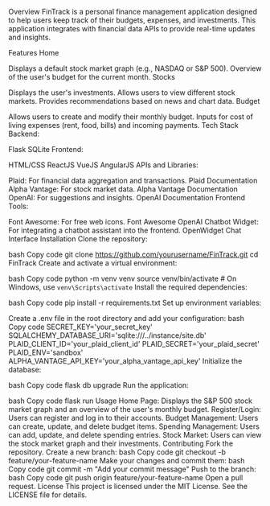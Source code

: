 Overview
FinTrack is a personal finance management application designed to help users keep track of their budgets, expenses, and investments. This application integrates with financial data APIs to provide real-time updates and insights.

Features
Home

Displays a default stock market graph (e.g., NASDAQ or S&P 500).
Overview of the user's budget for the current month.
Stocks

Displays the user's investments.
Allows users to view different stock markets.
Provides recommendations based on news and chart data.
Budget

Allows users to create and modify their monthly budget.
Inputs for cost of living expenses (rent, food, bills) and incoming payments.
Tech Stack
Backend:

Flask
SQLite
Frontend:

HTML/CSS
ReactJS
VueJS
AngularJS
APIs and Libraries:

Plaid: For financial data aggregation and transactions. Plaid Documentation
Alpha Vantage: For stock market data. Alpha Vantage Documentation
OpenAI: For suggestions and insights. OpenAI Documentation
Frontend Tools:

Font Awesome: For free web icons. Font Awesome
OpenAI Chatbot Widget: For integrating a chatbot assistant into the frontend. OpenWidget Chat Interface
Installation
Clone the repository:

bash
Copy code
git clone https://github.com/yourusername/FinTrack.git
cd FinTrack
Create and activate a virtual environment:

bash
Copy code
python -m venv venv
source venv/bin/activate  # On Windows, use `venv\Scripts\activate`
Install the required dependencies:

bash
Copy code
pip install -r requirements.txt
Set up environment variables:

Create a .env file in the root directory and add your configuration:
bash
Copy code
SECRET_KEY='your_secret_key'
SQLALCHEMY_DATABASE_URI='sqlite:///../instance/site.db'
PLAID_CLIENT_ID='your_plaid_client_id'
PLAID_SECRET='your_plaid_secret'
PLAID_ENV='sandbox'
ALPHA_VANTAGE_API_KEY='your_alpha_vantage_api_key'
Initialize the database:

bash
Copy code
flask db upgrade
Run the application:

bash
Copy code
flask run
Usage
Home Page: Displays the S&P 500 stock market graph and an overview of the user's monthly budget.
Register/Login: Users can register and log in to their accounts.
Budget Management: Users can create, update, and delete budget items.
Spending Management: Users can add, update, and delete spending entries.
Stock Market: Users can view the stock market graph and their investments.
Contributing
Fork the repository.
Create a new branch:
bash
Copy code
git checkout -b feature/your-feature-name
Make your changes and commit them:
bash
Copy code
git commit -m "Add your commit message"
Push to the branch:
bash
Copy code
git push origin feature/your-feature-name
Open a pull request.
License
This project is licensed under the MIT License. See the LICENSE file for details.
